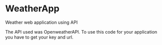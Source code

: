 # WeatherApp
Weather web application using API


The API used was OpenweatherAPI. To use this code for your application you have to get your key and url.
